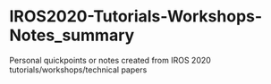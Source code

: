# IROS2020-Tutorials-Workshops-Notes_summary
Personal quickpoints or notes created from IROS 2020 tutorials/workshops/technical papers
